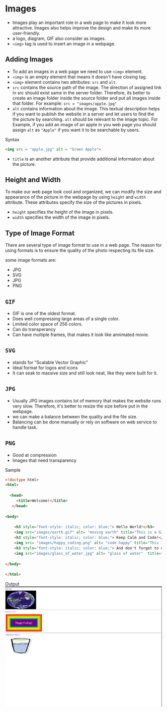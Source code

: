 # Images
- Images play an important role in a web page to make it look more attractive. Images also helps improve the design and make its more user-friendly. 
- a logo, diagram, GIF also consider as images.
- `<img>` tag is used to insert an image in a webpage. 

## Adding Images 
- To add an images in a web page we need to use `<img>` element.
- `<img>` is an empty element that means it doesn't have closing tag.
- `<img>` element contains two attributes: `src` and `alt`.
- `src` contains the source path of the image. The direction of assigned link in src should exist same in the server folder. Therefore, its better to create an image folder inside the source folder and put all images inside that folder. For example: ` src = "images/apple.jpg" `
- `alt` contains information about the image. This textual description helps if you want to publish the website in a server and let users to find the the picture by searching. `alt` should be relevant to the image topic. For Example, if you add an image of an apple in you web page you should assign `alt` as `"Apple"` if you want it to be searchable by users.

Syntax

``` html
<img src = "apple.jpg" alt = "Green Apple">
```
- `title` is an another attribute that provide additional information about the picture.

## Height and Width
To make our web page look cool and organized, we can modify the size and appearance of the picture in the webpage by using `height` and `width` attribute. These attributes specify the size of the pictures in pixels.
- `height` specifies the height of the image in pixels.
- `width` specifies the width of the image in pixels.

## Type of Image Format
There are several type of image format to use in a web page. The reason for using formats is to ensure the quality of the photo respecting its file size.

some image formats are:
- JPG
- SVG
- JPG
- PNG

## `GIF` 
- GIF is one of the oldest format.
- Does well compressing large areas of a single color.
- Limited color space of 256 colors.
- Can do transperancy
- Can have multiple frames, that makes it look like annimated movie.
## `SVG`
- stands for "Scalable Vector Graphic"
- Ideal format for logos and icons
- It can seak to massive size and still look neat, like they were built for it.
## `JPG`
- Usually JPG images contains lot of memory that makes the website runs very slow. Therefore, it's better to resize the size before put in the webpage.
- we can make a balance between the quality and the file size. 
- Balancing can be done manually or rely on software on web service to handle task.
## `PNG`
- Good at compression
- Images that need transparency

Sample 

``` html
<!doctype html>
<html>

  <head>
     <title>Welcome!</title>
   </head>

<body>

    <h3 style="font-style: italic; color: blue;"> Hello World!</h3>
    <img src="images/earth.gif" alt= "moving earth" title="This is a GIP fotmat image" width="500" height="300"/> <hr />
    <h3 style="font-style: italic; color: blue;"> Keep Calm and Code!</h3>
    <img src= "images/happy_coding.png" alt= "code happy" title="This is a PNG format image"/> <hr/>
    <h3 style="font-style: italic; color: blue;"> And don't forget to drink water</h3> </hr>
    <img src="images/glass_of_water.jpg" alt= "glass of water"  title="This is a JPG format image" width = "500" height="300" />

</body>

</html>

```

Output
![image](./images/images_example.png "output")






